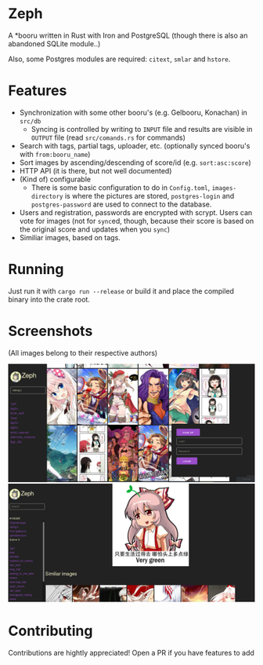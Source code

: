 # Zeph

A \*booru written in Rust with Iron and PostgreSQL (though there is also an abandoned SQLite module..)

Also, some Postgres modules are required: `citext`, `smlar` and `hstore`.

# Features

* Synchronization with some other booru's (e.g. Gelbooru, Konachan) in `src/db`
    * Syncing is controlled by writing to `INPUT` file and results are visible in `OUTPUT` file (read `src/comands.rs` for commands)
* Search with tags, partial tags, uploader, etc. (optionally synced booru's with `from:booru_name`) <!-- TODO: probably document it? -->
* Sort images by ascending/descending of score/id (e.g. `sort:asc:score`)
* HTTP API (it is there, but not well documented) <!-- TODO: document it.. -->
* (Kind of) configurable
    * There is some basic configuration to do in `Config.toml`,
   `images-directory` is where the pictures are stored, `postgres-login` and `postgres-password` are used to connect to the database.
* Users and registration, passwords are encrypted with scrypt. Users can vote for images (not for `sync`ed, though, because their score is based on the original score and updates when you `sync`)
* Similiar images, based on tags.

# Running

Just run it with `cargo run --release` or build it and place the compiled binary into the crate root.

# Screenshots

(All images belong to their respective authors)

![Search page](/screenshots/screenshot_main.png?raw=true)
![Image page](/screenshots/screenshot_show.png?raw=true)

# Contributing

Contributions are hightly appreciated! Open a PR if you have features to add
